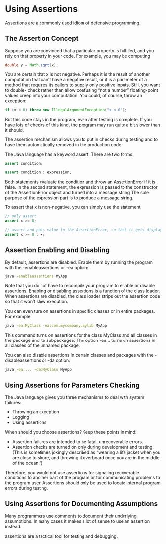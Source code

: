 # Using Assertions

Assertions are a commonly used idiom of defensive programming.

## The Assertion Concept

Suppose you are convinced that a particular property is fulfilled, and you rely
on that property in your code. For example, you may be computing

```java
double y = Math.sqrt(x);
```

You are certain that x is not negative. Perhaps it is the result of another
computation that can’t have a negative result, or it is a parameter of a method
that requires its callers to supply only positive inputs. Still, you want to double-
check rather than allow confusing “not a number” floating-point values creep
into your computation. You could, of course, throw an exception:

```java
if (x < 0) throw new IllegalArgumentException("x < 0");
```

But this code stays in the program, even after testing is complete. If you have
lots of checks of this kind, the program may run quite a bit slower than it
should.

The assertion mechanism allows you to put in checks during testing and to
have them automatically removed in the production code.

The Java language has a keyword assert. There are two forms:

```java
assert condition;

assert condition : expression;
```

Both statements evaluate the condition and throw an AssertionError if it is false.
In the second statement, the expression is passed to the constructor of the
AssertionError object and turned into a message string The sole purpose of the expression part is to produce a 
message string.

To assert that x is non-negative, you can simply use the statement

```java
// only assert
assert x >= 0;

// assert and pass value to the AssertionError, so that it gets displayed later
assert x >= 0 : x;
```

## Assertion Enabling and Disabling
By default, assertions are disabled. Enable them by running the program with
the -enableassertions or -ea option:

```bash
java -enableassertions MyApp
```

Note that you do not have to recompile your program to enable or disable
assertions. Enabling or disabling assertions is a function of the class loader.
When assertions are disabled, the class loader strips out the assertion code
so that it won’t slow execution.

You can even turn on assertions in specific classes or in entire packages. For
example:

```bash
java -ea:MyClass -ea:com.mycompany.mylib MyApp
```

This command turns on assertions for the class MyClass and all classes in the
package and its subpackages. The option -ea... turns on
assertions in all classes of the unnamed package.

You can also disable assertions in certain classes and packages with the
-disableassertions or -da option:

```bash
java -ea:... -da:MyClass MyApp
```

## Using Assertions for Parameters Checking

The Java language gives you three mechanisms to deal with system failures:

- Throwing an exception
- Logging
- Using assertions

When should you choose assertions? Keep these points in mind:

- Assertion failures are intended to be fatal, unrecoverable errors.
- Assertion checks are turned on only during development and testing. (This
  is sometimes jokingly described as “wearing a life jacket when you are
  close to shore, and throwing it overboard once you are in the middle of
  the ocean.”)

Therefore, you would not use assertions for signaling recoverable conditions
to another part of the program or for communicating problems to the program
user. Assertions should only be used to locate internal program errors during
testing.

## Using Assertions for Documenting Assumptions

Many programmers use comments to document their underlying assumptions.
In many cases it makes a lot of sense to use an assertion instead.

assertions are a tactical tool for testing and debugging.